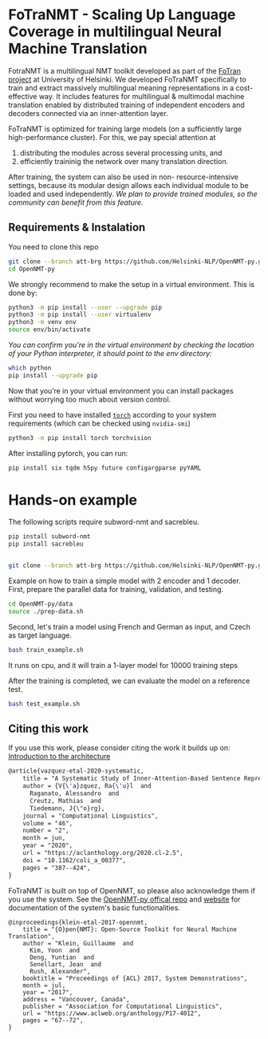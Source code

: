 # FoTraNMT - Scaling Up Language Coverage in multilingual Neural Machine Translation

FotraNMT is a multilingual NMT toolkit developed as part of the [FoTran project](http://www.helsinki.fi/fotran) at University of Helsinki.
We developed FoTraNMT specifically to train and extract massively multilingual meaning representations in a cost-effective way. It includes features for multilingual & multimodal machine translation enabled by distributed training of independent encoders and decoders connected via an inner-attention layer. 

FoTraNMT is optimized for training large models (on a sufficiently large high-performance cluster). For this, we pay special attention at 
1. distributing the modules across several processing units, and 
2. efficiently traininig the network over many translation direction.  

After training, the system can also be used in  non- resource-intensive settings, because its modular design allows each individual module to be loaded and used independently. _We plan to provide trained modules, so the community can benefit from this feature._


## Requirements & Instalation 
You need to clone this repo
```bash
git clone --branch att-brg https://github.com/Helsinki-NLP/OpenNMT-py.git
cd OpenNMT-py
```
We strongly recommend to make the setup in a virtual environment. 
This is done by:
```bash
python3 -m pip install --user --upgrade pip
python3 -m pip install --user virtualenv
python3 -m venv env
source env/bin/activate
```
_You can confirm you’re in the virtual environment by checking the location of your Python interpreter, it should point to the env directory:_
```bash
which python
pip install --upgrade pip
```
Now that you’re in your virtual environment you can install packages without worrying too much about version control.

First you need to have installed [`torch`](https://pytorch.org/get-started/locally/) according to your system requirements (which can be checked using `nvidia-smi`)
```bash
python3 -m pip install torch torchvision
```

After installing pytorch, you can run: 
```bash
pip install six tqdm h5py future configargparse pyYAML
```

# Hands-on example

The following scripts require subword-nmt and sacrebleu.
```bash
pip install subword-nmt
pip install sacrebleu


git clone --branch att-brg https://github.com/Helsinki-NLP/OpenNMT-py.git
```

Example on how to train a simple model with 2 encoder and 1 decoder.   
First, prepare the parallel data for training, validation, and testing.
```bash
cd OpenNMT-py/data 
source ./prep-data.sh
```
   
Second, let's train a model using French and German as input, and Czech as target language.

```bash
bash train_example.sh
```
It runs on cpu, and it will train a 1-layer model for 10000 training steps   
   
After the training is completed, we can evaluate the model on a reference test.
```bash
bash test_example.sh
```

## Citing this work
If you use this work, please consider citing the work it builds up on:
[Introduction to the architecture](https://www.aclweb.org/anthology/2020.cl-2.5)
```latex
@article{vazquez-etal-2020-systematic,
    title = "A Systematic Study of Inner-Attention-Based Sentence Representations in Multilingual Neural Machine Translation",
    author = {V{\'a}zquez, Ra{\'u}l  and
      Raganato, Alessandro  and
      Creutz, Mathias  and
      Tiedemann, J{\"o}rg},
    journal = "Computational Linguistics",
    volume = "46",
    number = "2",
    month = jun,
    year = "2020",
    url = "https://aclanthology.org/2020.cl-2.5",
    doi = "10.1162/coli_a_00377",
    pages = "387--424",
}

```    

FoTraNMT is built on top of OpenNMT, so please also acknowledge them if you use the system. See the [OpenNMT-py offical repo](https://github.com/OpenNMT/OpenNMT-py) and [website](https://opennmt.net/) for documentation of the system's basic functionalities.
```
@inproceedings{klein-etal-2017-opennmt,
    title = "{O}pen{NMT}: Open-Source Toolkit for Neural Machine Translation",
    author = "Klein, Guillaume  and
      Kim, Yoon  and
      Deng, Yuntian  and
      Senellart, Jean  and
      Rush, Alexander",
    booktitle = "Proceedings of {ACL} 2017, System Demonstrations",
    month = jul,
    year = "2017",
    address = "Vancouver, Canada",
    publisher = "Association for Computational Linguistics",
    url = "https://www.aclweb.org/anthology/P17-4012",
    pages = "67--72",
}
```

